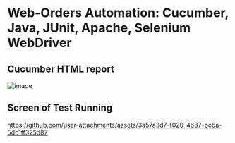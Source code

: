 # Web-Orders Automation: Cucumber, Java, JUnit, Apache, Selenium WebDriver

## Cucumber HTML report
![image](https://github.com/user-attachments/assets/8de1f5d6-eb05-4b8a-9690-94a806d876ed)

## Screen of Test Running 
https://github.com/user-attachments/assets/3a57a3d7-f020-4687-bc6a-5db1ff325d87



